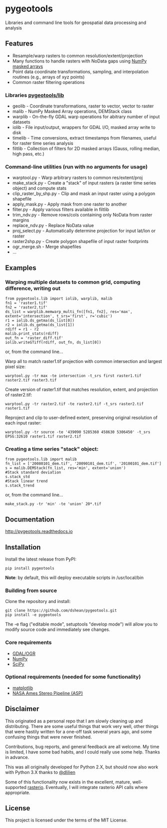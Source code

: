 # pygeotools
Libraries and command line tools for geospatial data processing and analysis

## Features
- Resample/warp rasters to common resolution/extent/projection
- Many functions to handle rasters with NoData gaps using [NumPy masked arrays](https://docs.scipy.org/doc/numpy/reference/maskedarray.generic.html)
- Point data coordinate transformations, sampling, and interpolation routines (e.g., arrays of xyz points)
- Common raster filtering operations

### Libraries [pygeotools/lib](./pygeotools/lib) 
- geolib - Coordinate transformations, raster to vector, vector to raster
- malib - NumPy Masked Array operations, DEMStack class
- warplib - On-the-fly GDAL warp operations for abitrary number of input datasets
- iolib - File input/output, wrappers for GDAL I/O, masked array write to disk
- timelib - Time conversions, extract timestamps from filenames, useful for raster time series analysis
- filtlib - Collection of filters for 2D masked arrays (Gauss, rolling median, high pass, etc.)

### Command-line utilities (run with no arguments for usage)
- warptool.py - Warp arbitrary rasters to common res/extent/proj
- make_stack.py - Create a "stack" of input rasters (a raster time series object) and compute stats
- clip_raster_by_shp.py - Clip and mask an input raster using a polygon shapefile
- apply_mask.py - Apply mask from one raster to another
- filter.py - Apply various filters available in filtlib
- trim_ndv.py - Remove rows/cols containing only NoData from raster margins
- replace_ndv.py - Replace NoData value
- proj_select.py - Automatically determine projection for input lat/lon or raster
- raster2shp.py - Create polygon shapefile of input raster footprints
- ogr_merge.sh - Merge shapefiles
- ...

## Examples 

### Warping multiple datasets to common grid, computing difference, writing out
```
from pygeotools.lib import iolib, warplib, malib
fn1 = 'raster1.tif'
fn2 = 'raster2.tif'
ds_list = warplib.memwarp_multi_fn([fn1, fn2], res='max', extent='intersection', t_srs='first', r='cubic')
r1 = iolib.ds_getma(ds_list[0])
r2 = iolib.ds_getma(ds_list[1])
rdiff = r1 - r2
malib.print_stats(rdiff)
out_fn = 'raster_diff.tif'
iolib.writeGTiff(rdiff, out_fn, ds_list[0])
```
or, from the command line... 

Warp all to match raster1.tif projection with common intersection and largest pixel size:

`warptool.py -tr max -te intersection -t_srs first raster1.tif raster2.tif raster3.tif`

Create version of raster1.tif that matches resolution, extent, and projection of raster2.tif:

`warptool.py -tr raster2.tif -te raster2.tif -t_srs raster2.tif raster1.tif`

Reproject and clip to user-defined extent, preserving original resolution of each input raster:

`warptool.py -tr source -te '439090 5285360 458630 5306450' -t_srs EPSG:32610 raster1.tif raster2.tif`

### Creating a time series "stack" object:
```
from pygeotools.lib import malib
fn_list = ['20080101_dem.tif', '20090101_dem.tif', '20100101_dem.tif']
s = malib.DEMStack(fn_list, res='min', extent='union')
#Stack standard deviation
s.stack_std
#Stack linear trend
s.stack_trend
```
or, from the command line...

`make_stack.py -tr 'min' -te 'union' 20*.tif`

## Documentation

http://pygeotools.readthedocs.io

## Installation

Install the latest release from PyPI:

    pip install pygeotools 

**Note**: by default, this will deploy executable scripts in /usr/local/bin

### Building from source

Clone the repository and install:

    git clone https://github.com/dshean/pygeotools.git
    pip install -e pygeotools

The -e flag ("editable mode", setuptools "develop mode") will allow you to modify source code and immediately see changes.

### Core requirements 
- [GDAL/OGR](http://www.gdal.org/)
- [NumPy](http://www.numpy.org/)
- [SciPy](https://www.scipy.org/)

### Optional requirements (needed for some functionality) 
- [matplotlib](http://matplotlib.org/)
- [NASA Ames Stereo Pipeline (ASP)](https://ti.arc.nasa.gov/tech/asr/intelligent-robotics/ngt/stereo/)

## Disclaimer 

This originated as a personal repo that I am slowly cleaning up and distributing.  There are some useful things that work very well, other things that were hastily written for a one-off task several years ago, and some confusing things that were never finished. 

Contributions, bug reports, and general feedback are all welcome.  My time is limited, I have some bad habits, and I could really use some help.  Thanks in advance.

This was all originally developed for Python 2.X, but should now also work with Python 3.X thanks to [@dlilien](https://github.com/dlilien)

Some of this functionality now exists in the excellent, mature, well-supported [rasterio](https://github.com/mapbox/rasterio).  Eventually, I will integrate rasterio API calls where appropriate.

## License

This project is licensed under the terms of the MIT License.


